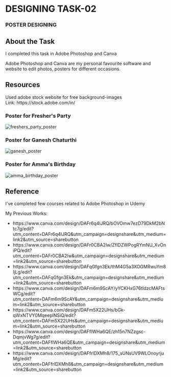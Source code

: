 <H1>DESIGNING TASK-02</H1>
<h3>POSTER DESIGNING</h3>


<h2>About the Task</h2>
<p>I completed this task in Adobe Photoshop and Canva</P>
<p>Adobe Photoshop and Canva are my personal favourite software and website to edit photos, posters for different occasions.</p>


<h2>Resources</h2>
<p>Used adobe stock website for free background-images<br>
Link: https://stock.adobe.com/in/</p>

### Poster for Fresher's Party
![freshers_party_poster](freshers_party_poster.jpg)

### Poster for Ganesh Chaturthi
![ganesh_poster](ganesh_poster.jpg)

### Poster for Amma's Birthday
![amma_birthday_poster](amma_birthday_poster.jpg)


<h2>Reference</h2>
<p>I've completed few courses related to Adobe Photoshop in Udemy</p>


<p>My Previous Works: </p>
<ul>
<li>https://www.canva.com/design/DAFr6q4lJRQ/bOVOmw7ezD79DkM2bNtc7g/edit?utm_content=DAFr6q4lJRQ&utm_campaign=designshare&utm_medium=link2&utm_source=sharebutton</li>
<li>https://www.canva.com/design/DAFr0CBA2lw/ZfIDZWPogRYmNU_XvOniPQ/edit?utm_content=DAFr0CBA2lw&utm_campaign=designshare&utm_medium=link2&utm_source=sharebutton</li>
<li>https://www.canva.com/design/DAFqGfgn3Ek/thM4G5a3XOGMRwuYm8ljLg/edit?utm_content=DAFqGfgn3Ek&utm_campaign=designshare&utm_medium=link2&utm_source=sharebutton</li>
<li>https://www.canva.com/design/DAFm6m9ScAY/yYCKHxG76tldzcMAFtsWCg/edit?utm_content=DAFm6m9ScAY&utm_campaign=designshare&utm_medium=link2&utm_source=sharebutton</li>
<li>https://www.canva.com/design/DAFm5X22UHs/bGk-qWxNTVY0MqeeplNSiQ/edit?utm_content=DAFm5X22UHs&utm_campaign=designshare&utm_medium=link2&utm_source=sharebutton</li>
<li>https://www.canva.com/design/DAFflWHa6QE/zh15n7NZzgsc-DqmjvWg7g/edit?utm_content=DAFflWHa6QE&utm_campaign=designshare&utm_medium=link2&utm_source=sharebutton</li>
<li>https://www.canva.com/design/DAFfrlDXMh8/175_sUNsUV9WLOnoyrjuMg/edit?utm_content=DAFfrlDXMh8&utm_campaign=designshare&utm_medium=link2&utm_source=sharebutton</li>
</ul>
